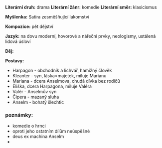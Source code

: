 **Literární druh:** drama
**Literární žánr:** komedie
**Literární směr:** klasicismus

**Myšlenka:** Satira zesměšňující lakomství

**Kompozice:** pět dějství

**Jazyk:** na dovu moderní, hovorové a nářeční prvky, neologismy, ustálená lidová úsloví

**Děj:**

**Postavy:** 
- Harpagon - obchodník a lichvář, hamižný člověk
- Kleanter - syn, láska>majetek, miluje Marianu
- Mariana - dcera Anselmova, chudá dívka bez rodičů
- Eliška, dcera Harpagona, miluje Valéra
- Valér - Anselmův syn
- Čipera - mazaný sluha
- Anselm - bohatý šlechtic
### poznámky:
- komedie o hrnci
- oproti jeho ostatním dílům neúspěšné
- deus ex machina Anselm
- 